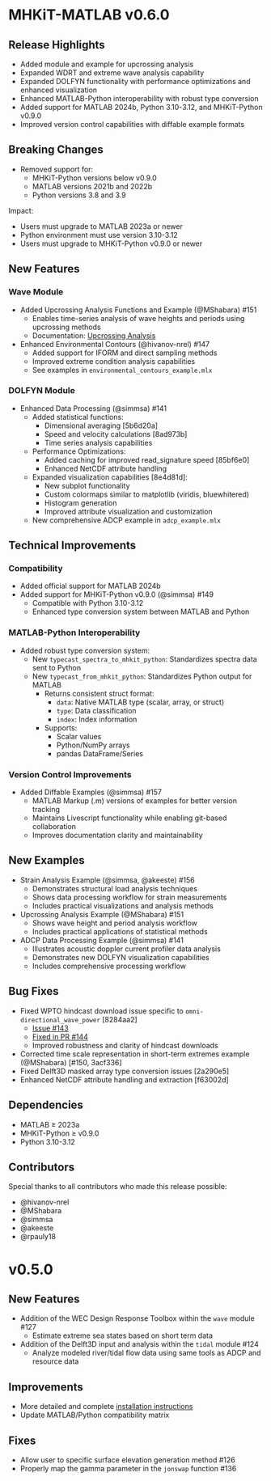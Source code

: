 # MHKiT-MATLAB v0.6.0

## Release Highlights

- Added module and example for upcrossing analysis
- Expanded WDRT and extreme wave analysis capability
- Expanded DOLFYN functionality with performance optimizations and enhanced visualization
- Enhanced MATLAB-Python interoperability with robust type conversion
- Added support for MATLAB 2024b, Python 3.10-3.12, and MHKiT-Python v0.9.0
- Improved version control capabilities with diffable example formats

## Breaking Changes

- Removed support for:
  - MHKiT-Python versions below v0.9.0
  - MATLAB versions 2021b and 2022b
  - Python versions 3.8 and 3.9

Impact:

- Users must upgrade to MATLAB 2023a or newer
- Python environment must use version 3.10-3.12
- Users must upgrade to MHKiT-Python v0.9.0 or newer

## New Features

### Wave Module

- Added Upcrossing Analysis Functions and Example (@MShabara) #151
  - Enables time-series analysis of wave heights and periods using upcrossing methods
  - Documentation: [Upcrossing Analysis](https://github.com/MHKiT-Software/MHKiT-MATLAB/tree/master/mhkit/utils/upcrossing)
- Enhanced Environmental Contours (@hivanov-nrel) #147
  - Added support for IFORM and direct sampling methods
  - Improved extreme condition analysis capabilities
  - See examples in `environmental_contours_example.mlx`

### DOLFYN Module

- Enhanced Data Processing (@simmsa) #141
  - Added statistical functions:
    - Dimensional averaging [5b6d20a]
    - Speed and velocity calculations [8ad973b]
    - Time series analysis capabilities
  - Performance Optimizations:
    - Added caching for improved read_signature speed [85bf6e0]
    - Enhanced NetCDF attribute handling
  - Expanded visualization capabilities [8e4d81d]:
    - New subplot functionality
    - Custom colormaps similar to matplotlib (viridis, bluewhitered)
    - Histogram generation
    - Improved attribute visualization and customization
  - New comprehensive ADCP example in `adcp_example.mlx`

## Technical Improvements

### Compatibility

- Added official support for MATLAB 2024b
- Added support for MHKiT-Python v0.9.0 (@simmsa) #149
  - Compatible with Python 3.10-3.12
  - Enhanced type conversion system between MATLAB and Python

### MATLAB-Python Interoperability

- Added robust type conversion system:
  - New `typecast_spectra_to_mhkit_python`: Standardizes spectra data sent to Python
  - New `typecast_from_mhkit_python`: Standardizes Python output for MATLAB
    - Returns consistent struct format:
      - `data`: Native MATLAB type (scalar, array, or struct)
      - `type`: Data classification
      - `index`: Index information
    - Supports:
      - Scalar values
      - Python/NumPy arrays
      - pandas DataFrame/Series

### Version Control Improvements

- Added Diffable Examples (@simmsa) #157
  - MATLAB Markup (.m) versions of examples for better version tracking
  - Maintains Livescript functionality while enabling git-based collaboration
  - Improves documentation clarity and maintainability

## New Examples

- Strain Analysis Example (@simmsa, @akeeste) #156
  - Demonstrates structural load analysis techniques
  - Shows data processing workflow for strain measurements
  - Includes practical visualizations and analysis methods
- Upcrossing Analysis Example (@MShabara) #151
  - Shows wave height and period analysis workflow
  - Includes practical applications of statistical methods
- ADCP Data Processing Example (@simmsa) #141
  - Illustrates acoustic doppler current profiler data analysis
  - Demonstrates new DOLFYN visualization capabilities
  - Includes comprehensive processing workflow

## Bug Fixes

- Fixed WPTO hindcast download issue specific to `omni-directional_wave_power` [8284aa2]
  - [Issue #143](https://github.com/MHKiT-Software/MHKiT-MATLAB/issues/143)
  - [Fixed in PR #144](https://github.com/MHKiT-Software/MHKiT-MATLAB/pull/144)
  - Improved robustness and clarity of hindcast downloads
- Corrected time scale representation in short-term extremes example (@MShabara) [#150, 3acf336]
- Fixed Delft3D masked array type conversion issues [2a290e5]
- Enhanced NetCDF attribute handling and extraction [f63002d]

## Dependencies

- MATLAB ≥ 2023a
- MHKiT-Python ≥ v0.9.0
- Python 3.10-3.12

## Contributors

Special thanks to all contributors who made this release possible:

- @hivanov-nrel
- @MShabara
- @simmsa
- @akeeste
- @rpauly18

# v0.5.0

## New Features

- Addition of the WEC Design Response Toolbox within the `wave` module #127
  - Estimate extreme sea states based on short term data
- Addition of the Delft3D input and analysis within the `tidal` module #124
  - Analyze modeled river/tidal flow data using same tools as ADCP and resource data

## Improvements

- More detailed and complete [installation instructions](https://mhkit-software.github.io/MHKiT/matlab_installation.html)
- Update MATLAB/Python compatibility matrix

## Fixes

- Allow user to specific surface elevation generation method #126
- Properly map the gamma parameter in the `jonswap` function #136
